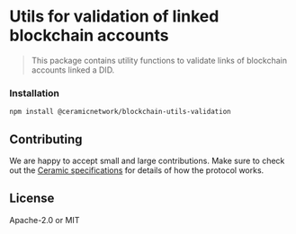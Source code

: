 # Utils for validation of linked blockchain accounts

> This package contains utility functions to validate links of blockchain accounts linked a DID.

### Installation
```shell
npm install @ceramicnetwork/blockchain-utils-validation
```

## Contributing
We are happy to accept small and large contributions. Make sure to check out the [Ceramic specifications](https://github.com/ceramicnetwork/specs) for details of how the protocol works.

## License

Apache-2.0 or MIT
